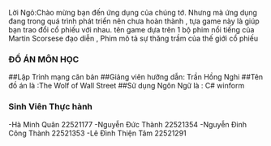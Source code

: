 Lời Ngỏ:Chào mừng bạn đến ứng dụng của chúng  tớ. Nhưng mà ứng dụng đang trong quá trình phát triển nên chưa hoàn thành , tựa game này là giúp bạn trao đổi cổ phiếu với nhau. tên game dựa trên 1 bộ phim nổi tiếng của Martin Scorsese đạo diễn , Phim mô tả sự thăng trầm của thế giới cổ phiếu

### ĐỒ ÁN MÔN HỌC 
##Lập Trình mạng căn bản
##Giảng viên hưỡng dẫn: Trần Hồng Nghi
##Tên đồ án là :The Wolf of Wall Street
##Sử dụng Ngôn Ngữ là : C# winform
### Sinh Viên Thực hành
-Hà Minh Quân             22521177
-Nguyễn Đức Thành         22521354
-Nguyễn Đinh Công Thành   22521353
-Lê Đình Thiện Tâm        22521291
